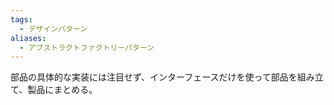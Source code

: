 ```yaml
---
tags:
  - デザインパターン
aliases:
  - アブストラクトファクトリーパターン
---
```

部品の具体的な実装には注目せず、インターフェースだけを使って部品を組み立て、製品にまとめる。
